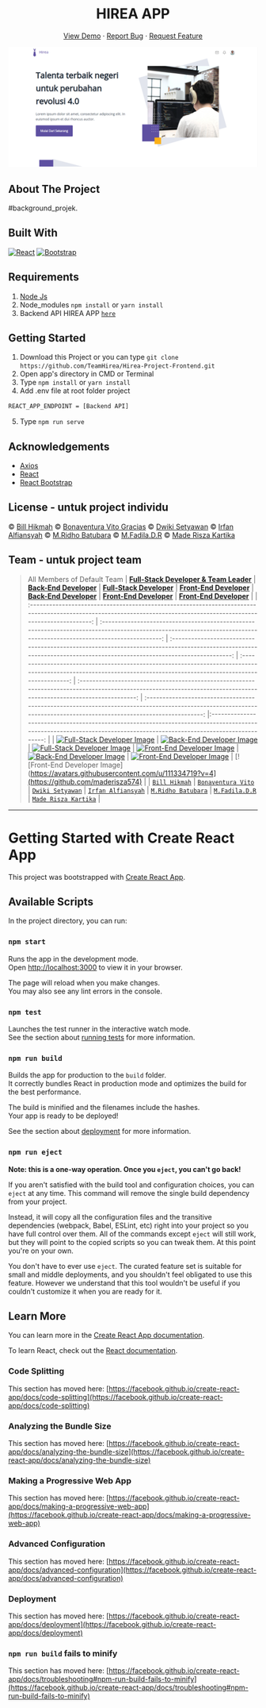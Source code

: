 <h1 align='center'>HIREA APP</h1>
  <p align="center">
    <a href="link_deploy">View Demo</a>
    ·
    <a href="https://github.com/TeamHirea/Hirea-Project-Frontend/issues">Report Bug</a>
    ·
    <a href="https://github.com/TeamHirea/Hirea-Project-Frontendpulls">Request Feature</a>
  </p>

![Image Banner](src/assets/images/bannerREADME.png)

## About The Project

#background_projek.

## Built With

[![React](https://img.shields.io/badge/React-v17.0.2-blue)](https://github.com/facebook/react)
[![Bootstrap](https://img.shields.io/badge/Bootstrap-v4.6.x-blue)](https://github.com/react-bootstrap/react-bootstrap)

## Requirements

1. <a href="https://nodejs.org/en/download/">Node Js</a>
2. Node_modules `npm install` or `yarn install`
3. Backend API HIREA APP [`here`](https://github.com/FazztrackWebClass/FazzPay-Backend)

## Getting Started

1. Download this Project or you can type `git clone https://github.com/TeamHirea/Hirea-Project-Frontend.git`
2. Open app's directory in CMD or Terminal
3. Type `npm install` or `yarn install`
4. Add .env file at root folder project

```sh
REACT_APP_ENDPOINT = [Backend API]
```

5. Type `npm run serve`

## Acknowledgements

- [Axios](https://www.npmjs.com/package/axios)
- [React](https://reactjs.org/)
- [React Bootstrap](https://react-bootstrap.github.io/)

## License - untuk project individu

© [Bill Hikmah](https://github.com/billhikmah/)
© [Bonaventura Vito Gracias](https://github.com/graciasvito/)
© [Dwiki Setyawan](https://github.com/setyawandwiki/)
© [Irfan Alfiansyah](https://github.com/IrfanAlfiansyah/)
© [M.Ridho Batubara](https://github.com/RidhoBeteer/)
© [M.Fadila.D.R](https://github.com/fadildr/)
© [Made Risza Kartika](https://github.com/maderisza574/)

## Team - untuk project team

> All Members of Default Team
> | <a href="#" target="_blank">**Full-Stack Developer & Team Leader**</a> | <a href="#" target="_blank">**Back-End Developer**</a> | <a href="#" target="_blank">**Full-Stack Developer**</a> | <a href="#" target="_blank">**Front-End Developer**</a> | <a href="#" target="_blank">**Back-End Developer**</a> | <a href="#" target="_blank">**Front-End Developer**</a> | <a href="#" target="_blank">**Front-End Developer**</a> |
> | :-------------------------------------------------------------------------------------------------------------------------------------------------------------------: | :------------------------------------------------------------------------------------------------------------------------------------------------------------------: | :------------------------------------------------------------------------------------------------------------------------------------------------------------------: | :-----------------------------------------------------------------------------------------------------------------------------------------------------------------: | :-----------------------------------------------------------------------------------------------------------------------------------------------------------------: | :-----------------------------------------------------------------------------------------------------------------------------------------------------------------: |:-------------------------------------------------------------------------------------------------------------------------------------------------------------------: |
> | [![Full-Stack Developer Image](https://avatars.githubusercontent.com/u/102822879?v=4)](https://github.com/billhikmah) | [![Back-End Developer Image](https://avatars.githubusercontent.com/u/88246152?v=4)](https://github.com/graciasvito) | [![Full-Stack Developer Image](https://avatars.githubusercontent.com/u/44898840?v=4)](https://github.com/setyawandwiki) | [![Front-End Developer Image](https://avatars.githubusercontent.com/u/102915785?v=4)](https://github.com/IrfanAlfiansyah) | [![Back-End Developer Image](https://avatars.githubusercontent.com/u/16524823?v=4)](https://github.com/RidhoBeteer) | [![Front-End Developer Image](https://avatars.githubusercontent.com/u/81840819?v=4)](https://github.com/fadildr) | [![Front-End Developer Image](https://avatars.githubusercontent.com/u/111334719?v=4](https://github.com/maderisza574) |
> | <a href="https://github.com/billhikmah/" target="_blank">`Bill Hikmah`</a> | <a href="https://github.com/graciasvito/" target="_blank">`Bonaventura Vito`</a> | <a href="https://github.com/setyawandwiki/" target="_blank">`Dwiki Setyawan`</a> | <a href="https://github.com/IrfanAlfiansyah/" target="_blank">`Irfan Alfiansyah`</a> | <a href="https://github.com/RidhoBeteer/" target="_blank">`M.Ridho Batubara`</a> | <a href="https://github.com/fadildr/" target="_blank">`M.Fadila.D.R`</a> | <a href="https://github.com/maderisza574/" target="_blank">`Made Risza Kartika`</a> |

---

# Getting Started with Create React App

This project was bootstrapped with [Create React App](https://github.com/facebook/create-react-app).

## Available Scripts

In the project directory, you can run:

### `npm start`

Runs the app in the development mode.\
Open [http://localhost:3000](http://localhost:3000) to view it in your browser.

The page will reload when you make changes.\
You may also see any lint errors in the console.

### `npm test`

Launches the test runner in the interactive watch mode.\
See the section about [running tests](https://facebook.github.io/create-react-app/docs/running-tests) for more information.

### `npm run build`

Builds the app for production to the `build` folder.\
It correctly bundles React in production mode and optimizes the build for the best performance.

The build is minified and the filenames include the hashes.\
Your app is ready to be deployed!

See the section about [deployment](https://facebook.github.io/create-react-app/docs/deployment) for more information.

### `npm run eject`

**Note: this is a one-way operation. Once you `eject`, you can't go back!**

If you aren't satisfied with the build tool and configuration choices, you can `eject` at any time. This command will remove the single build dependency from your project.

Instead, it will copy all the configuration files and the transitive dependencies (webpack, Babel, ESLint, etc) right into your project so you have full control over them. All of the commands except `eject` will still work, but they will point to the copied scripts so you can tweak them. At this point you're on your own.

You don't have to ever use `eject`. The curated feature set is suitable for small and middle deployments, and you shouldn't feel obligated to use this feature. However we understand that this tool wouldn't be useful if you couldn't customize it when you are ready for it.

## Learn More

You can learn more in the [Create React App documentation](https://facebook.github.io/create-react-app/docs/getting-started).

To learn React, check out the [React documentation](https://reactjs.org/).

### Code Splitting

This section has moved here: [https://facebook.github.io/create-react-app/docs/code-splitting](https://facebook.github.io/create-react-app/docs/code-splitting)

### Analyzing the Bundle Size

This section has moved here: [https://facebook.github.io/create-react-app/docs/analyzing-the-bundle-size](https://facebook.github.io/create-react-app/docs/analyzing-the-bundle-size)

### Making a Progressive Web App

This section has moved here: [https://facebook.github.io/create-react-app/docs/making-a-progressive-web-app](https://facebook.github.io/create-react-app/docs/making-a-progressive-web-app)

### Advanced Configuration

This section has moved here: [https://facebook.github.io/create-react-app/docs/advanced-configuration](https://facebook.github.io/create-react-app/docs/advanced-configuration)

### Deployment

This section has moved here: [https://facebook.github.io/create-react-app/docs/deployment](https://facebook.github.io/create-react-app/docs/deployment)

### `npm run build` fails to minify

This section has moved here: [https://facebook.github.io/create-react-app/docs/troubleshooting#npm-run-build-fails-to-minify](https://facebook.github.io/create-react-app/docs/troubleshooting#npm-run-build-fails-to-minify)
